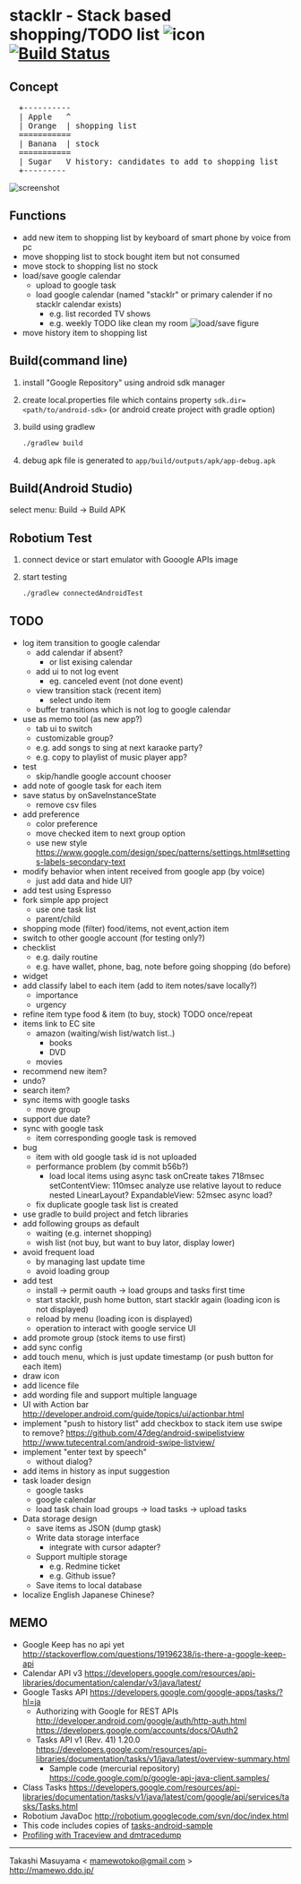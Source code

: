 stacklr - Stack based shopping/TODO list ![icon](app/src/main/res/drawable-xhdpi/ic_launcher.png) [![Build Status](https://travis-ci.org/mamewotoko/stacklr.svg?branch=master)](https://travis-ci.org/mamewotoko/stacklr)
========================================
Concept
-------
<pre>
  +----------
  | Apple   ^
  | Orange  | shopping list
  =========== 
  | Banana  | stock
  ===========
  | Sugar   V history: candidates to add to shopping list 
  +---------
</pre>

![screenshot](doc/screenshot/screenshot_0.png)

Functions
---------
* add new item to shopping list
   by keyboard of smart phone
   by voice
   from pc
* move shopping list to stock
   bought item but not consumed
* move stock to shopping list
   no stock
* load/save google calendar
  * upload to google task
  * load google calendar (named "stacklr" or primary calender if no stacklr calendar exists)
    * e.g. list recorded TV shows
    * e.g. weekly TODO like clean my room
![load/save figure](doc/stacklr_sync.png)
* move history item to shopping list

Build(command line)
-------------------
1. install "Google Repository" using android sdk manager
2. create local.properties file which contains property ```sdk.dir=<path/to/android-sdk>```
(or android create project with gradle option)
3. build using gradlew

    ```bash
    ./gradlew build
    ```
3. debug apk file is generated to ```app/build/outputs/apk/app-debug.apk```

Build(Android Studio)
---------------------
select menu: Build -> Build APK

Robotium Test
-------------
1. connect device or start emulator with Gooogle APIs image
2. start testing

    ```bash
    ./gradlew connectedAndroidTest
    ```

TODO
-----
* log item transition to google calendar
  * add calendar if absent?
    * or list exising calendar
  * add ui to not log event
    * eg. canceled event (not done event)
  * view transition stack (recent item)
    * select undo item
  * buffer transitions which is not log to google calendar  
* use as memo tool (as new app?)
  * tab ui to switch
  * customizable group?
  * e.g. add songs to sing at next karaoke party?
  * e.g. copy to playlist of music player app?
* test
  * skip/handle google account chooser
* add note of google task for each item
* save status by onSaveInstanceState
  * remove csv files
* add preference
  * color preference
  * move checked item to next group option
  * use new style
    https://www.google.com/design/spec/patterns/settings.html#settings-labels-secondary-text
* modify behavior when intent received from google app (by voice)
  * just add data and hide UI?
* add test using Espresso
* fork simple app project
  * use one task list
  * parent/child 
* shopping mode (filter)
  food/items, not event,action item
* switch to other google account (for testing only?)
* checklist
  * e.g. daily routine
  * e.g. have wallet, phone, bag, note before going shopping (do before)
* widget
* add classify label to each item (add to item notes/save locally?)
  * importance
  * urgency
* refine item type
  food & item (to buy, stock)
  TODO once/repeat
* items link to EC site
  * amazon (waiting/wish list/watch list..)
    * books
    * DVD
  * movies
* recommend new item?
* undo?
* search item?
* sync items with google tasks
  * move group
* support due date?
* sync with google task
  * item corresponding google task is removed
* bug
  * item with old google task id is not uploaded
  * performance problem (by commit b56b?)
    * load local items using async task
      onCreate takes 718msec
        setContentView: 110msec
          analyze
          use relative layout to reduce nested LinearLayout?
        ExpandableView: 52msec
          async load?
  * fix duplicate google task list is created
* use gradle to build project and fetch libraries
* add following groups as default
   * waiting (e.g. internet shopping)
   * wish list (not buy, but want to buy lator, display lower)
* avoid frequent load
   * by managing last update time
   * avoid loading group
* add test
   * install -> permit oauth -> load groups and tasks first time
   * start stacklr, push home button, start stacklr again (loading icon is not displayed)
   * reload by menu (loading icon is displayed)
   * operation to interact with google service UI
* add promote group (stock items to use first)
* add sync config
* add touch menu, which is just update timestamp (or push button for each item)
* draw icon
* add licence file
* add wording file and support multiple language
* UI with Action bar
  http://developer.android.com/guide/topics/ui/actionbar.html
* implement "push to history list"
    add checkbox to stack item
    use swipe to remove?
      https://github.com/47deg/android-swipelistview
      http://www.tutecentral.com/android-swipe-listview/
* implement "enter text by speech"
  * without dialog?
* add items in history as input suggestion
* task loader design
  * google tasks
  * google calendar
  * load task chain
      load groups -> load tasks -> upload tasks
* Data storage design
  * save items as JSON (dump gtask)
  * Write data storage interface
    * integrate with cursor adapter?
  * Support multiple storage
    * e.g. Redmine ticket
    * e.g. Github issue?
  * Save items to local database
* localize
   English
   Japanese
   Chinese?

MEMO
----
* Google Keep has no api yet
  http://stackoverflow.com/questions/19196238/is-there-a-google-keep-api
* Calendar API v3
  https://developers.google.com/resources/api-libraries/documentation/calendar/v3/java/latest/
* Google Tasks API
  https://developers.google.com/google-apps/tasks/?hl=ja
  * Authorizing with Google for REST APIs
    http://developer.android.com/google/auth/http-auth.html
  https://developers.google.com/accounts/docs/OAuth2
  * Tasks API v1 (Rev. 41) 1.20.0
    https://developers.google.com/resources/api-libraries/documentation/tasks/v1/java/latest/overview-summary.html
    * Sample code (mercurial repository)
      https://code.google.com/p/google-api-java-client.samples/
* Class Tasks
https://developers.google.com/resources/api-libraries/documentation/tasks/v1/java/latest/com/google/api/services/tasks/Tasks.html
* Robotium JavaDoc
  http://robotium.googlecode.com/svn/doc/index.html
* This code includes copies of [tasks-android-sample](https://code.google.com/p/google-api-java-client.samples/)
* [Profiling with Traceview and dmtracedump](http://developer.android.com/intl/ja/tools/debugging/debugging-tracing.html)

----
Takashi Masuyama < mamewotoko@gmail.com >  
http://mamewo.ddo.jp/

